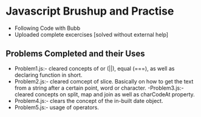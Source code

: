 # Javascript Brushup and Practise 
  - Following Code with Bubb
  -  Uploaded complete excercises [solved without external help]

## Problems Completed and their Uses
  - Problem1.js:- cleared concepts of or (||), equal (===), as well as declaring function in short.
  - Problem2.js:- cleared comcept of slice. Basically on how to get the text from a string after a certain point, word or character.
  -Problem3.js:- cleared concepts on split, map and join as well as charCodeAt property.
  - Problem4.js:- clears the concept of the in-built date object.
  - Problem5.js:- usage of operators.